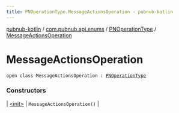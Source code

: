 ```yaml
---
title: PNOperationType.MessageActionsOperation - pubnub-kotlin
---
```


[pubnub-kotlin](../../../index.html) / [com.pubnub.api.enums](../../index.html) / [PNOperationType](../index.html) / [MessageActionsOperation](./index.html)

# MessageActionsOperation

`open class MessageActionsOperation : `[`PNOperationType`](../index.html)

### Constructors

| [&lt;init&gt;](-init-.html) | `MessageActionsOperation()` |

